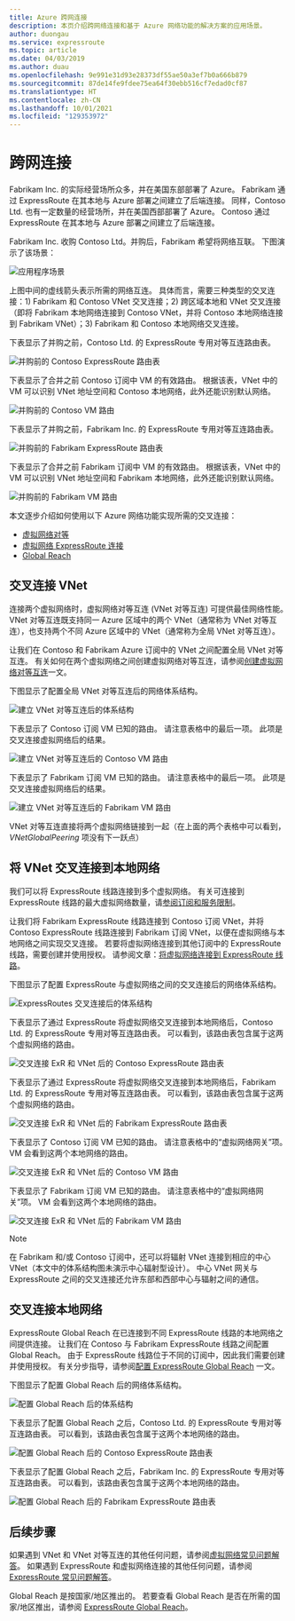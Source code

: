 ```yaml
---
title: Azure 跨网连接
description: 本页介绍跨网络连接和基于 Azure 网络功能的解决方案的应用场景。
author: duongau
ms.service: expressroute
ms.topic: article
ms.date: 04/03/2019
ms.author: duau
ms.openlocfilehash: 9e991e31d93e28373df55ae50a3ef7b0a666b879
ms.sourcegitcommit: 87de14fe9fdee75ea64f30ebb516cf7edad0cf87
ms.translationtype: HT
ms.contentlocale: zh-CN
ms.lasthandoff: 10/01/2021
ms.locfileid: "129353972"
---
```

# <a name="cross-network-connectivity"></a>跨网连接

Fabrikam Inc. 的实际经营场所众多，并在美国东部部署了 Azure。 Fabrikam 通过 ExpressRoute 在其本地与 Azure 部署之间建立了后端连接。 同样，Contoso Ltd. 也有一定数量的经营场所，并在美国西部部署了 Azure。 Contoso 通过 ExpressRoute 在其本地与 Azure 部署之间建立了后端连接。  

Fabrikam Inc. 收购 Contoso Ltd。并购后，Fabrikam 希望将网络互联。 下图演示了该场景：

![应用程序场景](./media/cross-network-connectivity/premergerscenario.png)

上图中间的虚线箭头表示所需的网络互连。 具体而言，需要三种类型的交叉连接：1) Fabrikam 和 Contoso VNet 交叉连接；2) 跨区域本地和 VNet 交叉连接（即将 Fabrikam 本地网络连接到 Contoso VNet，并将 Contoso 本地网络连接到 Fabrikam VNet）；3) Fabrikam 和 Contoso 本地网络交叉连接。 

下表显示了并购之前，Contoso Ltd. 的 ExpressRoute 专用对等互连路由表。

![并购前的 Contoso ExpressRoute 路由表](./media/cross-network-connectivity/contosoexr-rt-premerger.png)

下表显示了合并之前 Contoso 订阅中 VM 的有效路由。 根据该表，VNet 中的 VM 可以识别 VNet 地址空间和 Contoso 本地网络，此外还能识别默认网络。

![并购前的 Contoso VM 路由](./media/cross-network-connectivity/contosovm-routes-premerger.png)

下表显示了并购之前，Fabrikam Inc. 的 ExpressRoute 专用对等互连路由表。

![并购前的 Fabrikam ExpressRoute 路由表](./media/cross-network-connectivity/fabrikamexr-rt-premerger.png)

下表显示了合并之前 Fabrikam 订阅中 VM 的有效路由。 根据该表，VNet 中的 VM 可以识别 VNet 地址空间和 Fabrikam 本地网络，此外还能识别默认网络。

![并购前的 Fabrikam VM 路由](./media/cross-network-connectivity/fabrikamvm-routes-premerger.png)

本文逐步介绍如何使用以下 Azure 网络功能实现所需的交叉连接：

* [虚拟网络对等][Virtual network peering] 
* [虚拟网络 ExpressRoute 连接][connection]
* [Global Reach][Global Reach] 

## <a name="cross-connecting-vnets"></a>交叉连接 VNet

连接两个虚拟网络时，虚拟网络对等互连 (VNet 对等互连) 可提供最佳网络性能。 VNet 对等互连既支持同一 Azure 区域中的两个 VNet（通常称为 VNet 对等互连），也支持两个不同 Azure 区域中的 VNet（通常称为全局 VNet 对等互连）。 

让我们在 Contoso 和 Fabrikam Azure 订阅中的 VNet 之间配置全局 VNet 对等互连。 有关如何在两个虚拟网络之间创建虚拟网络对等互连，请参阅[创建虚拟网络对等互连][Configure VNet peering]一文。

下图显示了配置全局 VNet 对等互连后的网络体系结构。

![建立 VNet 对等互连后的体系结构](./media/cross-network-connectivity/vnet-peering.png )

下表显示了 Contoso 订阅 VM 已知的路由。 请注意表格中的最后一项。 此项是交叉连接虚拟网络后的结果。

![建立 VNet 对等互连后的 Contoso VM 路由](./media/cross-network-connectivity/contosovm-routes-peering.png)

下表显示了 Fabrikam 订阅 VM 已知的路由。 请注意表格中的最后一项。 此项是交叉连接虚拟网络后的结果。

![建立 VNet 对等互连后的 Fabrikam VM 路由](./media/cross-network-connectivity/fabrikamvm-routes-peering.png)

VNet 对等互连直接将两个虚拟网络链接到一起（在上面的两个表格中可以看到，*VNetGlobalPeering* 项没有下一跃点）

## <a name="cross-connecting-vnets-to-the-on-premises-networks"></a>将 VNet 交叉连接到本地网络

我们可以将 ExpressRoute 线路连接到多个虚拟网络。 有关可连接到 ExpressRoute 线路的最大虚拟网络数量，请[参阅订阅和服务限制][Subscription limits]。 

让我们将 Fabrikam ExpressRoute 线路连接到 Contoso 订阅 VNet，并将 Contoso ExpressRoute 线路连接到 Fabrikam 订阅 VNet，以便在虚拟网络与本地网络之间实现交叉连接。 若要将虚拟网络连接到其他订阅中的 ExpressRoute 线路，需要创建并使用授权。  请参阅文章：[将虚拟网络连接到 ExpressRoute 线路][Connect-ER-VNet]。

下图显示了配置 ExpressRoute 与虚拟网络之间的交叉连接后的网络体系结构。

![ExpressRoutes 交叉连接后的体系结构](./media/cross-network-connectivity/exr-x-connect.png)

下表显示了通过 ExpressRoute 将虚拟网络交叉连接到本地网络后，Contoso Ltd. 的 ExpressRoute 专用对等互连路由表。 可以看到，该路由表包含属于这两个虚拟网络的路由。

![交叉连接 ExR 和 VNet 后的 Contoso ExpressRoute 路由表](./media/cross-network-connectivity/contosoexr-rt-xconnect.png)

下表显示了通过 ExpressRoute 将虚拟网络交叉连接到本地网络后，Fabrikam Ltd. 的 ExpressRoute 专用对等互连路由表。 可以看到，该路由表包含属于这两个虚拟网络的路由。

![交叉连接 ExR 和 VNet 后的 Fabrikam ExpressRoute 路由表](./media/cross-network-connectivity/fabrikamexr-rt-xconnect.png)

下表显示了 Contoso 订阅 VM 已知的路由。 请注意表格中的“虚拟网络网关”项。 VM 会看到这两个本地网络的路由。

![交叉连接 ExR 和 VNet 后的 Contoso VM 路由](./media/cross-network-connectivity/contosovm-routes-xconnect.png)

下表显示了 Fabrikam 订阅 VM 已知的路由。 请注意表格中的“虚拟网络网关”项。 VM 会看到这两个本地网络的路由。

![交叉连接 ExR 和 VNet 后的 Fabrikam VM 路由](./media/cross-network-connectivity/fabrikamvm-routes-xconnect.png)

>[!NOTE]
>在 Fabrikam 和/或 Contoso 订阅中，还可以将辐射 VNet 连接到相应的中心 VNet（本文中的体系结构图未演示中心辐射型设计）。 中心 VNet 网关与 ExpressRoute 之间的交叉连接还允许东部和西部中心与辐射之间的通信。
>

## <a name="cross-connecting-on-premises-networks"></a>交叉连接本地网络

ExpressRoute Global Reach 在已连接到不同 ExpressRoute 线路的本地网络之间提供连接。 让我们在 Contoso 与 Fabrikam ExpressRoute 线路之间配置 Global Reach。 由于 ExpressRoute 线路位于不同的订阅中，因此我们需要创建并使用授权。 有关分步指导，请参阅[配置 ExpressRoute Global Reach][Configure Global Reach] 一文。

下图显示了配置 Global Reach 后的网络体系结构。

![配置 Global Reach 后的体系结构](./media/cross-network-connectivity/globalreach.png)

下表显示了配置 Global Reach 之后，Contoso Ltd. 的 ExpressRoute 专用对等互连路由表。 可以看到，该路由表包含属于这两个本地网络的路由。 

![配置 Global Reach 后的 Contoso ExpressRoute 路由表](./media/cross-network-connectivity/contosoexr-rt-gr.png)

下表显示了配置 Global Reach 之后，Fabrikam Inc. 的 ExpressRoute 专用对等互连路由表。 可以看到，该路由表包含属于这两个本地网络的路由。

![配置 Global Reach 后的 Fabrikam ExpressRoute 路由表]( ./media/cross-network-connectivity/fabrikamexr-rt-gr.png )

## <a name="next-steps"></a>后续步骤

如果遇到 VNet 和 VNet 对等互连的其他任何问题，请参阅[虚拟网络常见问题解答][VNet-FAQ]。 如果遇到 ExpressRoute 和虚拟网络连接的其他任何问题，请参阅 [ExpressRoute 常见问题解答][ER-FAQ]。

Global Reach 是按国家/地区推出的。 若要查看 Global Reach 是否在所需的国家/地区推出，请参阅 [ExpressRoute Global Reach][Global Reach]。

<!--Link References-->
[Virtual network peering]: ../virtual-network/virtual-network-peering-overview.md
[connection]: ./expressroute-howto-linkvnet-portal-resource-manager.md
[Global Reach]: ./expressroute-global-reach.md
[Configure VNet peering]: ../virtual-network/create-peering-different-subscriptions.md
[Configure Global Reach]: ./expressroute-howto-set-global-reach.md
[Subscription limits]: ../azure-resource-manager/management/azure-subscription-service-limits.md#networking-limits
[Connect-ER-VNet]: ./expressroute-howto-linkvnet-portal-resource-manager.md
[ER-FAQ]: ./expressroute-faqs.md
[VNet-FAQ]: ../virtual-network/virtual-networks-faq.md